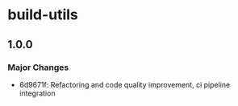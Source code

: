 # build-utils

## 1.0.0

### Major Changes

- 6d9671f: Refactoring and code quality improvement, ci pipeline integration
